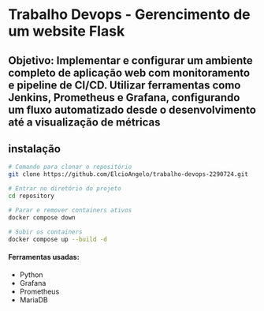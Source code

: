 # Trabalho Devops - Gerencimento de um website Flask

## Objetivo: Implementar e configurar um ambiente completo de aplicação web com monitoramento e pipeline de CI/CD. Utilizar ferramentas como Jenkins, Prometheus e Grafana, configurando um fluxo automatizado desde o desenvolvimento até a visualização de métricas

## instalação 

```bash
# Comando para clonar o repositório
git clone https://github.com/ElcioAngelo/trabalho-devops-2290724.git

# Entrar no diretório do projeto
cd repository

# Parar e remover containers ativos
docker compose down

# Subir os containers
docker compose up --build -d
```
#### Ferramentas usadas: 

* Python 
* Grafana 
* Prometheus
* MariaDB
